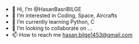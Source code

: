 - 👋 Hi, I’m @HasanBasriBILGE
- 👀 I’m interested in Coding, Space, Aircrafts
- 🌱 I’m currently learning Python, C
- 💞️ I’m looking to collaborate on ...
- 📫 How to reach me hasan.bilge1453@gmail.com

<!---
HasanBasriBILGE/HasanBasriBILGE is a ✨ special ✨ repository because its `README.md` (this file) appears on your GitHub profile.
You can click the Preview link to take a look at your changes.
--->
